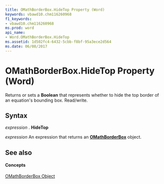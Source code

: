 ```yaml
---
title: OMathBorderBox.HideTop Property (Word)
keywords: vbawd10.chm116260968
f1_keywords:
- vbawd10.chm116260968
ms.prod: word
api_name:
- Word.OMathBorderBox.HideTop
ms.assetid: 1d502fc4-6432-5cbb-f8bf-95a3ece2d564
ms.date: 06/08/2017
---
```



# OMathBorderBox.HideTop Property (Word)

Returns or sets a  **Boolean** that represents whether to hide the top border of an equation's bounding box. Read/write.


## Syntax

 _expression_ . **HideTop**

 _expression_ An expression that returns an **[OMathBorderBox](Word.OMathBorderBox.md)** object.


## See also


#### Concepts


[OMathBorderBox Object](Word.OMathBorderBox.md)

